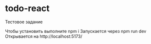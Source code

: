 # todo-react
Тестовое задание

Чтобы установить выполните npm i
Запускается через npm run dev
Открывается на http://localhost:5173/